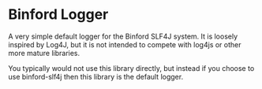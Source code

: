 Binford Logger
==============

A very simple default logger for the Binford SLF4J system.  It is loosely inspired by Log4J, but it is not intended to compete with log4js or other more mature libraries.

You typically would not use this library directly, but instead if you choose to use binford-slf4j then this library is the default logger.